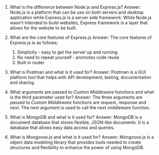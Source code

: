 1. What is the difference between Node.js and Express.js?
Answer: Node.js is a platform that can be use on both servers and desktop application while Express.js is a server side framework. While Node.js wasn't intended to build websites, Express framework is a layer that allows for the website to be built. 

2. What are the core features of Express.js
Answer: The core features of Express.js is as follows;
    1.  Simplicity - easy to get the server up and running
    2.  No need to repeat yourself - promotes code reuse
    3.  Built in router

3. What is Postman and what is it used for?
Answer:  Postman is a GUI platform tool that helps with API development, testing, documentation and sharing.

4. What arguments are passed to _Custom Middleware_ functions and what is the third parameter used for?
Answer:  The three arguments are passed to _Custom Middleware_ functions are request, response and next.  The next argument is used to call the next middleware function.

1. What is MongoDB and what is it used for?
Answer: MongoDB is a document database that stores flexible, JSON-like documents.  It is a database that allows easy data access and queries.

1. What is Mongoose.js and what is it used for?
Answer: Mongoose.js is a object data modeling library that provides tools needed to create structures and flexibility to enhance the power of using MongoDB.